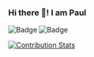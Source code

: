 ### Hi there 👋! I am Paul
![Badge](https://img.shields.io/badge/role-devops-blue)
![Badge](https://img.shields.io/badge/aws-certified_saa-orange)

[![Contribution Stats](https://github-contribution-stats.vercel.app/api/?username=paulfermoreyes)](https://github.com/LordDashMe/github-contribution-stats/)

<!--
**paulfermoreyes/paulfermoreyes** is a ✨ _special_ ✨ repository because its `README.md` (this file) appears on your GitHub profile.

Here are some ideas to get you started:

- 🔭 I’m currently working on ...
- 🌱 I’m currently learning ...
- 👯 I’m looking to collaborate on ...
- 🤔 I’m looking for help with ...
- 💬 Ask me about ...
- 📫 How to reach me: ...
- 😄 Pronouns: ...
- ⚡ Fun fact: ...
-->

